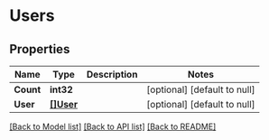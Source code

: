 # Users

## Properties
Name | Type | Description | Notes
------------ | ------------- | ------------- | -------------
**Count** | **int32** |  | [optional] [default to null]
**User** | [**[]User**](user.md) |  | [optional] [default to null]

[[Back to Model list]](../README.md#documentation-for-models) [[Back to API list]](../README.md#documentation-for-api-endpoints) [[Back to README]](../README.md)


